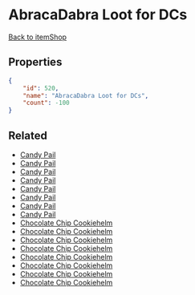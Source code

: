 # AbracaDabra Loot for DCs

<no description available>

[Back to itemShop](../item-shops.md)

## Properties

```json
{
    "id": 520,
    "name": "AbracaDabra Loot for DCs",
    "count": -100
}
```

## Related

- [Candy Pail](../items/16513-candy-pail.md)
- [Candy Pail](../items/16514-candy-pail.md)
- [Candy Pail](../items/16515-candy-pail.md)
- [Candy Pail](../items/16516-candy-pail.md)
- [Candy Pail](../items/16517-candy-pail.md)
- [Candy Pail](../items/16518-candy-pail.md)
- [Candy Pail](../items/16519-candy-pail.md)
- [Candy Pail](../items/16520-candy-pail.md)
- [Chocolate Chip Cookiehelm](../items/16529-chocolate-chip-cookiehelm.md)
- [Chocolate Chip Cookiehelm](../items/16530-chocolate-chip-cookiehelm.md)
- [Chocolate Chip Cookiehelm](../items/16531-chocolate-chip-cookiehelm.md)
- [Chocolate Chip Cookiehelm](../items/16532-chocolate-chip-cookiehelm.md)
- [Chocolate Chip Cookiehelm](../items/16533-chocolate-chip-cookiehelm.md)
- [Chocolate Chip Cookiehelm](../items/16534-chocolate-chip-cookiehelm.md)
- [Chocolate Chip Cookiehelm](../items/16535-chocolate-chip-cookiehelm.md)
- [Chocolate Chip Cookiehelm](../items/16536-chocolate-chip-cookiehelm.md)

